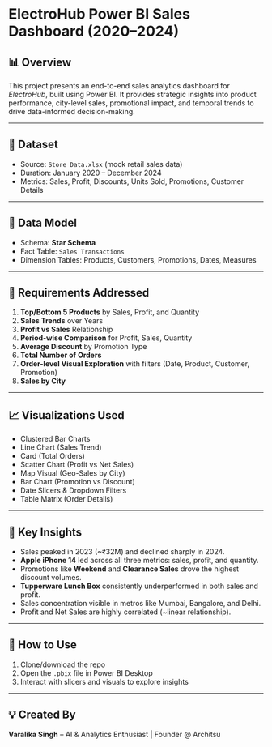 # ElectroHub Power BI Sales Dashboard (2020–2024)

## 📊 Overview
This project presents an end-to-end sales analytics dashboard for *ElectroHub*, built using Power BI. It provides strategic insights into product performance, city-level sales, promotional impact, and temporal trends to drive data-informed decision-making.

---

## 🧩 Dataset
- Source: `Store Data.xlsx` (mock retail sales data)
- Duration: January 2020 – December 2024
- Metrics: Sales, Profit, Discounts, Units Sold, Promotions, Customer Details

---

## 🔧 Data Model
- Schema: **Star Schema**
- Fact Table: `Sales Transactions`
- Dimension Tables: Products, Customers, Promotions, Dates, Measures

---

## 📌 Requirements Addressed
1. **Top/Bottom 5 Products** by Sales, Profit, and Quantity
2. **Sales Trends** over Years
3. **Profit vs Sales** Relationship
4. **Period-wise Comparison** for Profit, Sales, Quantity
5. **Average Discount** by Promotion Type
6. **Total Number of Orders**
7. **Order-level Visual Exploration** with filters (Date, Product, Customer, Promotion)
8. **Sales by City**

---

## 📈 Visualizations Used
- Clustered Bar Charts
- Line Chart (Sales Trend)
- Card (Total Orders)
- Scatter Chart (Profit vs Net Sales)
- Map Visual (Geo-Sales by City)
- Bar Chart (Promotion vs Discount)
- Date Slicers & Dropdown Filters
- Table Matrix (Order Details)

---

## 🧠 Key Insights
- Sales peaked in 2023 (~₹32M) and declined sharply in 2024.
- **Apple iPhone 14** led across all three metrics: sales, profit, and quantity.
- Promotions like **Weekend** and **Clearance Sales** drove the highest discount volumes.
- **Tupperware Lunch Box** consistently underperformed in both sales and profit.
- Sales concentration visible in metros like Mumbai, Bangalore, and Delhi.
- Profit and Net Sales are highly correlated (~linear relationship).

---

## 📂 How to Use
1. Clone/download the repo
2. Open the `.pbix` file in Power BI Desktop
3. Interact with slicers and visuals to explore insights

---

## 💡 Created By
**Varalika Singh** – AI & Analytics Enthusiast | Founder @ Architsu

